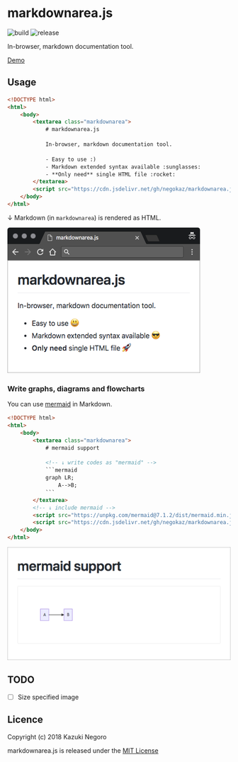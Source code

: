 # markdownarea.js

![build](https://api.travis-ci.org/negokaz/markdownarea.js.svg) ![release](https://img.shields.io/github/release/negokaz/markdownarea.js.svg) 

In-browser, markdown documentation tool.

[Demo](https://negokaz.github.io/markdownarea.js)

## Usage

```html
<!DOCTYPE html>
<html>
    <body>
        <textarea class="markdownarea">
            # markdownarea.js

            In-browser, markdown documentation tool.

            - Easy to use :)
            - Markdown extended syntax available :sunglasses:
            - **Only need** single HTML file :rocket:
        </textarea>
        <script src="https://cdn.jsdelivr.net/gh/negokaz/markdownarea.js@v0.3.0/dist/markdownarea.js"></script>
    </body>
</html>
```

↓ Markdown (in `markdownarea`) is rendered as HTML.

![](docs/img/rendered.png)

### Write graphs, diagrams and flowcharts

You can use [mermaid](https://mermaidjs.github.io/) in Markdown.

```html
<!DOCTYPE html>
<html>
    <body>
        <textarea class="markdownarea">
            # mermaid support

            <!-- ↓ write codes as "mermaid" -->
            ```mermaid
            graph LR;
                A-->B;
            ```
        </textarea>
        <!-- ↓ include mermaid -->
        <script src="https://unpkg.com/mermaid@7.1.2/dist/mermaid.min.js"></script>
        <script src="https://cdn.jsdelivr.net/gh/negokaz/markdownarea.js@v0.3.0/dist/markdownarea.js"></script>
    </body>
</html>
```

![](docs/img/mermaid_support.png)

## TODO

- [ ] Size specified image

## Licence

Copyright (c) 2018 Kazuki Negoro

markdownarea.js is released under the [MIT License](./LICENSE)